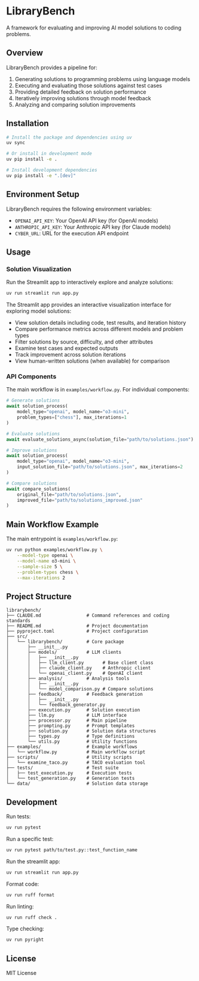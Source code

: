 # LibraryBench

A framework for evaluating and improving AI model solutions to coding problems.

## Overview

LibraryBench provides a pipeline for:

1. Generating solutions to programming problems using language models
2. Executing and evaluating those solutions against test cases
3. Providing detailed feedback on solution performance
4. Iteratively improving solutions through model feedback
5. Analyzing and comparing solution improvements

## Installation

```bash
# Install the package and dependencies using uv
uv sync

# Or install in development mode
uv pip install -e .

# Install development dependencies
uv pip install -e ".[dev]"
```

## Environment Setup

LibraryBench requires the following environment variables:

- `OPENAI_API_KEY`: Your OpenAI API key (for OpenAI models)
- `ANTHROPIC_API_KEY`: Your Anthropic API key (for Claude models)
- `CYBER_URL`: URL for the execution API endpoint

## Usage

### Solution Visualization

Run the Streamlit app to interactively explore and analyze solutions:

```bash
uv run streamlit run app.py
```

The Streamlit app provides an interactive visualization interface for exploring model solutions:

- View solution details including code, test results, and iteration history
- Compare performance metrics across different models and problem types
- Filter solutions by source, difficulty, and other attributes 
- Examine test cases and expected outputs
- Track improvement across solution iterations
- View human-written solutions (when available) for comparison

### API Components

The main workflow is in `examples/workflow.py`. For individual components:

```python
# Generate solutions
await solution_process(
    model_type="openai", model_name="o3-mini", 
    problem_types=["chess"], max_iterations=1
)

# Evaluate solutions
await evaluate_solutions_async(solution_file="path/to/solutions.json")

# Improve solutions
await solution_process(
    model_type="openai", model_name="o3-mini",
    input_solution_file="path/to/solutions.json", max_iterations=2
)

# Compare solutions
await compare_solutions(
    original_file="path/to/solutions.json",
    improved_file="path/to/solutions_improved.json"
)
```

## Main Workflow Example

The main entrypoint is `examples/workflow.py`:

```bash
uv run python examples/workflow.py \
    --model-type openai \
    --model-name o3-mini \
    --sample-size 5 \
    --problem-types chess \
    --max-iterations 2
```

## Project Structure

```
librarybench/
├── CLAUDE.md                 # Command references and coding standards
├── README.md                 # Project documentation
├── pyproject.toml            # Project configuration
├── src/
│   └── librarybench/         # Core package
│       ├── __init__.py       
│       ├── models/           # LLM clients
│       │   ├── __init__.py
│       │   ├── llm_client.py       # Base client class
│       │   ├── claude_client.py    # Anthropic client
│       │   └── openai_client.py    # OpenAI client
│       ├── analysis/         # Analysis tools
│       │   ├── __init__.py
│       │   └── model_comparison.py # Compare solutions
│       ├── feedback/         # Feedback generation
│       │   ├── __init__.py
│       │   └── feedback_generator.py
│       ├── execution.py      # Solution execution
│       ├── llm.py            # LLM interface
│       ├── processor.py      # Main pipeline
│       ├── prompting.py      # Prompt templates
│       ├── solution.py       # Solution data structures
│       ├── types.py          # Type definitions
│       └── utils.py          # Utility functions
├── examples/                 # Example workflows
│   └── workflow.py           # Main workflow script
├── scripts/                  # Utility scripts
│   └── examine_taco.py       # TACO evaluation tool
├── tests/                    # Test suite
│   ├── test_execution.py     # Execution tests
│   └── test_generation.py    # Generation tests
└── data/                     # Solution data storage
```

## Development

Run tests:
```bash
uv run pytest
```

Run a specific test:
```bash
uv run pytest path/to/test.py::test_function_name
```

Run the streamlit app:
```bash
uv run streamlit run app.py
```

Format code:
```bash
uv run ruff format
```

Run linting:
```bash
uv run ruff check .
```

Type checking:
```bash
uv run pyright
```

## License

MIT License